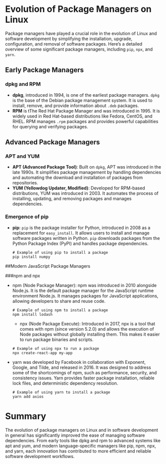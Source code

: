 # Evolution of Package Managers on Linux

Package managers have played a crucial role in the evolution of Linux and software development by simplifying the installation, upgrade, configuration, and removal of software packages. Here’s a detailed overview of some significant package managers, including `pip`, `npx`, and `yarn`.

## Early Package Managers

### dpkg and RPM

- **dpkg**, introduced in 1994, is one of the earliest package managers. `dpkg` is the base of the Debian package management system. It is used to install, remove, and provide information about `.deb` packages.
- **RPM** is tThe Red Hat Package Manager and was introduced in 1995. It is widely used in Red Hat-based distributions like Fedora, CentOS, and RHEL. RPM manages `.rpm` packages and provides powerful capabilities for querying and verifying packages.

## Advanced Package Managers

### APT and YUM

- **APT (Advanced Package Tool)**: Built on `dpkg`, APT was introduced in the late 1990s. It simplifies package management by handling dependencies and automating the download and installation of packages from repositories.
- **YUM (Yellowdog Updater, Modified)**: Developed for RPM-based distributions, YUM was introduced in 2003. It automates the process of installing, updating, and removing packages and manages dependencies.

### Emergence of pip

- **pip**: `pip` is the package installer for Python, introduced in 2008 as a replacement for `easy_install`. It allows users to install and manage software packages written in Python. `pip` downloads packages from the Python Package Index (PyPI) and handles package dependencies.

    ```
    # Example of using pip to install a package
    pip install numpy
    ```

##Modern JavaScript Package Managers

###npm and npx

- npm (Node Package Manager): npm was introduced in 2010 alongside Node.js. It is the default package manager for the JavaScript runtime environment Node.js. It manages packages for JavaScript applications, allowing developers to share and reuse code.

    ```
    # Example of using npm to install a package
    npm install lodash
    ```

    - npx (Node Package Execute): Introduced in 2017, npx is a tool that comes with npm (since version 5.2.0) and allows the execution of Node packages without globally installing them. This makes it easier to run package binaries and scripts.

    ```
    # Example of using npx to run a package
    npx create-react-app my-app
    ```

- yarn was developed by Facebook in collaboration with Exponent, Google, and Tilde, and released in 2016. It was designed to address some of the shortcomings of npm, such as performance, security, and consistency issues. Yarn provides faster package installation, reliable lock files, and deterministic dependency resolution.

    ```
    # Example of using yarn to install a package
    yarn add axios
    ```

# Summary

The evolution of package managers on Linux and in software development in general has significantly improved the ease of managing software dependencies. From early tools like dpkg and rpm to advanced systems like apt and yum, and modern language-specific managers like pip, npm, npx, and yarn, each innovation has contributed to more efficient and reliable software development workflows.
